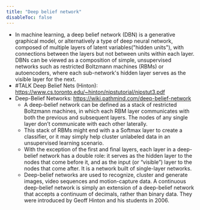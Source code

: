 ```yaml
---
title: "Deep belief network"
disableToc: false 
---
```


- In machine learning, a deep belief network (DBN) is a generative graphical model, or alternatively a type of deep neural network, composed of multiple layers of latent variables("hidden units"), with connections between the layers but not between units within each layer. DBNs can be viewed as a composition of simple, unsupervised networks such as restricted Boltzmann machines (RBMs) or autoencoders, where each sub-network's hidden layer serves as the visible layer for the next.
- #TALK Deep Belief Nets (Hinton): https://www.cs.toronto.edu/~hinton/nipstutorial/nipstut3.pdf
- Deep-Belief Networks: https://wiki.pathmind.com/deep-belief-network
	- A deep-belief network can be defined as a stack of restricted Boltzmann machines, in which each RBM layer communicates with both the previous and subsequent layers. The nodes of any single layer don’t communicate with each other laterally.
	- This stack of RBMs might end with a a Softmax layer to create a classifier, or it may simply help cluster unlabeled data in an unsupervised learning scenario.
	- With the exception of the first and final layers, each layer in a deep-belief network has a double role: it serves as the hidden layer to the nodes that come before it, and as the input (or “visible”) layer to the nodes that come after. It is a network built of single-layer networks.
	- Deep-belief networks are used to recognize, cluster and generate images, video sequences and motion-capture data. A continuous deep-belief network is simply an extension of a deep-belief network that accepts a continuum of decimals, rather than binary data. They were introduced by Geoff Hinton and his students in 2006.